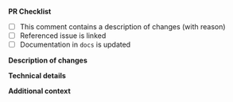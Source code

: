 <!-- Thank you for contributing to this project! -->

**PR Checklist**

<!-- Please fill in the appropriate checklist below (delete whatever is not relevant). These are the most common things requested on pull requests (PRs). -->

- [ ] This comment contains a description of changes (with reason)
- [ ] Referenced issue is linked
- [ ] Documentation in `docs` is updated

**Description of changes**

<!-- Please state what you've changed and how it might affect the user. -->

**Technical details**

<!-- Please state any technical details such as limitations, reasons for additional dependencies, benchmarks etc. here. -->

**Additional context**

<!-- Add any other context or screenshots here. -->
